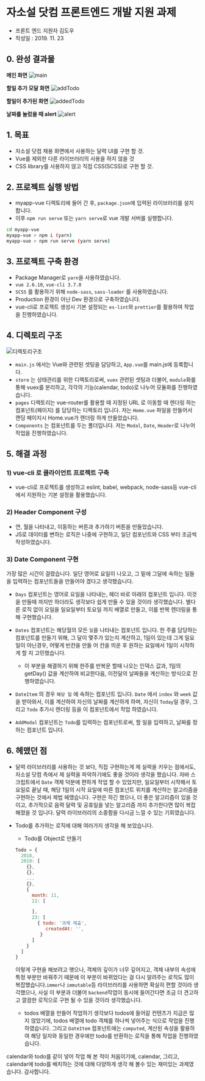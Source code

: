 # 자소설 닷컴 프론트엔드 개발 지원 과제

* 프론트 엔드 지원자 김도우
* 작성일 : 2019. 11. 23

## 0. 완성 결과물

**메인 화면**
![main](./src/assets/main.png)

**할일 추가 모달 화면**
![addTodo](./src/assets/modal.png)

**할일이 추가된 화면**
![addedTodo](./src/assets/todo.png)

**날짜를 눌렀을 때 alert**
![alert](./src/assets/alert.png)

## 1. 목표

* 자소설 닷컴 채용 화면에서 사용하는 달력 UI를 구현 할 것.
* Vue를 제외한 다른 라이브러리의 사용을 하지 않을 것
* CSS library를 사용하지 않고 직접 CSS(SCSS)로 구현 할 것.

## 2. 프로젝트 실행 방법

* myapp-vue 디렉토리에 들어 간 후, `package.json`에 입력된 라이브러리를 설치합니다.
* 이후 `npm run serve` 또는 `yarn serve`로 vue 개발 서버를 실행합니다.

```bash
cd myapp-vue
myapp-vue > npm i (yarn)
myapp-vue > npm run serve (yarn serve)
```

## 3. 프로젝트 구축 환경

* Package Manager로 `yarn`을 사용하였습니다.
* `vue 2.6.10`,  `vue-cli 3.7.0`
* `SCSS` 를 활용하기 위해 `node-sass`, `sass-loader` 를 사용하였습니다.
* Production 환경이 아닌 Dev 환경으로 구축하였습니다.
* vue-cli로 프로젝트 생성시 기본 설정되는 `es-lint`와 `prettier`를 활용하여 작업을 진행하였습니다.

## 4. 디렉토리 구조

![디렉토리구조](./src/assets/structure.png)

* `main.js` 에서는 Vue와 관련된 셋팅을 담당하고, `App.vue`를 main.js에 등록합니다.
* `store` 는 상태관리를 위한 디렉토리로써, `vuex` 관련된 셋팅과 더불어, `module`화를 통해 vuex를 분리하고, 각각의 기능(calendar, todo)로 나누어 모듈화를 진행하였습니다.
* `pages` 디렉토리는 vue-router를 활용할 때 지정된 URL 로 이동할 때 렌더링 하는 컴포넌트(페이지) 를 담당하는 디렉토리 입니다. 저는 `Home.vue` 파일을 만들어서 랜딩 페이지시 Home.vue가 렌더링 하게 만들었습니다.
* `Components` 는 컴포넌트를 두는 폴더입니다. 저는 `Modal`, `Date`, `Header`로 나누어 작업을 진행하였습니다.

## 5. 해결 과정

### 1) vue-cli 로 클라이언트 프로젝트 구축

* vue-cli로 프로젝트를 생성하고 eslint, babel, webpack, node-sass등 vue-cli에서 지원하는 기본 설정을 활용했습니다.

### 2) Header Component 구성

* 연, 월을 나타내고, 이동하는 버튼과 추가하기 버튼을 만들었습니다.
* JS로 데이터를 변하는 로직은 나중에 구현하고, 일단 컴포넌트와 CSS 부터 조금씩 작성하였습니다.

### 3) Date Component 구현

가장 많은 시간이 걸렸습니다. 일단 영어로 요일이 나오고, 그 밑에 그달에 속하는 일들을 입력하는 컴포넌트들을 만들어야 겠다고 생각했습니다.

* `Days` 컴포넌트는 영어로 요일을 나타내는, 헤더 바로 아래의 컴포넌트 입니다. 이것을 만들때 까지만 하더라도 생각보다 쉽게 만들 수 있을 것이라 생각했습니다. 별다른 로직 없이 요일을 일요일부터 토요일 까지 배열로 만들고, 이를 반복 렌더링을 통해 구현했습니다.

* `Dates` 컴포넌트는 해당월의 모든 `일`을 나타내는 컴포넌트 입니다. 한 주를 담당하는 컴포넌트를 만들기 위해, 그 달이 몇주가 있는지 계산하고, 1일이 있는데 그게 일요일이 아닌경우, 어떻게 빈칸을 만들 어 칸을 띄운 후 원하는 요일에서 1일이 시작하게 할 지 고민했습니다.
  
  * 이 부분을 해결하기 위해 한주를 반복문 할때 나오는 인덱스 값과, 1일의 getDay() 값을 계산하여 비교한다음, 이전달의 날짜들을 계산하는 방식으로 진행하였습니다.

* `DateItem` 의 경우 `해당 일` 에 속하는 컴포넌트 입니다.  `Date` 에서 `index` 와 `week` 값을 받아와서, 이를 계산하여 자신의 날짜를 계산하게 하며, 자신이 `Today`일 경우, 그리고 `Todo` 추가시 렌더링 등을 이 컴포넌트에서 작업 하였습니다.

* `AddModal` 컴포넌트는 `Todo`를 입력하는 컴포넌트로써, 할 일을 입력하고, 날짜를 정하는 컴포넌트 입니다.

## 6. 헤맸던 점

* 달력 라이브러리를 사용하는 것 보다, 직접 구현하는게 제 실력을 키우는 점에서도, 자소설 닷컴 측에서 제 실력을 파악하기에도 좋을 것이라 생각을 했습니다. 자바 스크립트에서 `Date` 객체 덕분에 편하게 작업 할 수 있었지만, 일요일부터 시작해서 토요일로 끝날 때, 해당 1일의 시작 요일에 따른 컴포넌트 위치를 계산하는 알고리즘을 구현하는 것에서 제법 헤맸습니다. 구현은 하긴 했으나, 더 좋은 알고리즘이 있을 것이고, 추가적으로 음력 달력 및 공휴일을 넣는 알고리즘 까지 추가한다면 많이 복잡해졌을 것 입니다. 달력 라이브러리의 소중함을 다시금 느낄 수 있는 기회였습니다.

* Todo를 추가하는 로직에 대해 여러가지 생각을 해 보았습니다.
  * Todo를 Object로 만들기
  
   ```js
   Todo = {
     2018,
     2019: [
       {},
       {},
       ...
       {},
       {
         month: 11,
         22: [

         ],
         23: [
           { todo: '과제 제출',
              createdAt: '',
            }
         ]
       }
     ]
   }
   ```

  이렇게 구현을 해보려고 햇으나, 객체의 깊이가 너무 깊어지고, 객체 내부의 속성에 특정 부분만 바꿔주기 때문에 이 부분이 바뀌었다는 걸 다시 알려주는 로직도 많이 복잡했습니다.`immer`나  `immutable`등 라이브러리를 사용하면 확실히 편할 것이라 생각했으나, 사실 이 부분과 더불어 `backend`작업이 동시에 들어간다면 조금 더 견고하고 깔끔한 로직으로 구현 될 수 있을 것이라 생각했습니다.

  * todos 배열을 만들어 작업하기
  생각보다 todos에 들어갈 컨텐츠가 지금은 많지 않았기에, todos 배열에 todo 객체를 하나씩 넣어주는 식으로 작업을 진행하였습니다. 그리고 `DateItem` 컴포넌트에는 `computed`, 계산된 속성을 활용하여 해당 일자와 동일한 경우에만 todo를 반환하는 로직을 통해 작업을 진행하였습니다.
  
calendar와 todo를 같이 넣어 작업 해 본 적이 처음이기에, calendar, 그리고, calendar에 todo를 배치하는 것에 대해 다양하게 생각 해 볼수 있는 재미있는 과제였습니다. 감사합니다.
